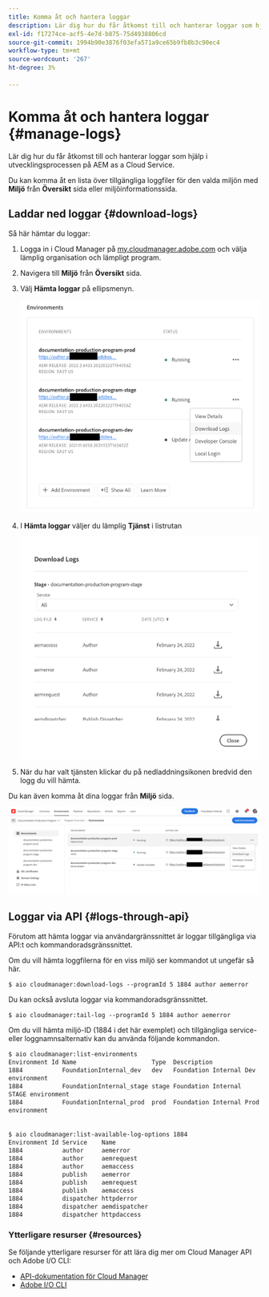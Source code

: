 ```yaml
---
title: Komma åt och hantera loggar
description: Lär dig hur du får åtkomst till och hanterar loggar som hjälp i utvecklingsprocessen på AEM as a Cloud Service.
exl-id: f17274ce-acf5-4e7d-b875-75d4938806cd
source-git-commit: 1994b90e3876f03efa571a9ce65b9fb8b3c90ec4
workflow-type: tm+mt
source-wordcount: '267'
ht-degree: 3%

---
```



# Komma åt och hantera loggar {#manage-logs}

Lär dig hur du får åtkomst till och hanterar loggar som hjälp i utvecklingsprocessen på AEM as a Cloud Service.

Du kan komma åt en lista över tillgängliga loggfiler för den valda miljön med **Miljö** från **Översikt** sida eller miljöinformationssida.

## Laddar ned loggar {#download-logs}

Så här hämtar du loggar:

1. Logga in i Cloud Manager på [my.cloudmanager.adobe.com](https://my.cloudmanager.adobe.com/) och välja lämplig organisation och lämpligt program.

1. Navigera till **Miljö** från **Översikt** sida.

1. Välj **Hämta loggar** på ellipsmenyn.

   ![Menyobjektet Hämta loggar](assets/download-logs1.png)

1. I **Hämta loggar** väljer du lämplig **Tjänst** i listrutan

   ![Dialogrutan Hämta loggar](assets/download-preview.png)

1. När du har valt tjänsten klickar du på nedladdningsikonen bredvid den logg du vill hämta.

Du kan även komma åt dina loggar från **Miljö** sida.

![Loggar från miljöskärmen](assets/download-logs.png)

## Loggar via API {#logs-through-api}

Förutom att hämta loggar via användargränssnittet är loggar tillgängliga via API:t och kommandoradsgränssnittet.

Om du vill hämta loggfilerna för en viss miljö ser kommandot ut ungefär så här.

```shell
$ aio cloudmanager:download-logs --programId 5 1884 author aemerror
```

Du kan också avsluta loggar via kommandoradsgränssnittet.

```shell
$ aio cloudmanager:tail-log --programId 5 1884 author aemerror
```

Om du vill hämta miljö-ID (1884 i det här exemplet) och tillgängliga service- eller loggnamnsalternativ kan du använda följande kommandon.

```shell
$ aio cloudmanager:list-environments
Environment Id Name                     Type  Description                          
1884           FoundationInternal_dev   dev   Foundation Internal Dev environment  
1884           FoundationInternal_stage stage Foundation Internal STAGE environment
1884           FoundationInternal_prod  prod  Foundation Internal Prod environment
 
 
$ aio cloudmanager:list-available-log-options 1884
Environment Id Service    Name         
1884           author     aemerror     
1884           author     aemrequest   
1884           author     aemaccess    
1884           publish    aemerror     
1884           publish    aemrequest   
1884           publish    aemaccess    
1884           dispatcher httpderror   
1884           dispatcher aemdispatcher
1884           dispatcher httpdaccess
```

### Ytterligare resurser {#resources}

Se följande ytterligare resurser för att lära dig mer om Cloud Manager API och Adobe I/O CLI:

* [API-dokumentation för Cloud Manager](https://developer.adobe.com/experience-cloud/cloud-manager/)
* [Adobe I/O CLI](https://github.com/adobe/aio-cli-plugin-cloudmanager)
